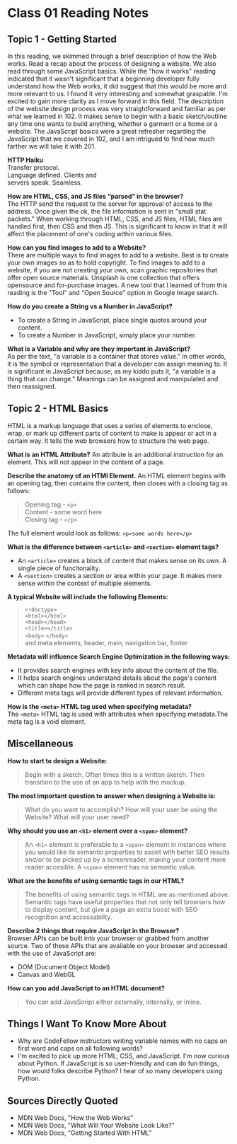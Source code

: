 # Class 01 Reading Notes

## Topic 1 - Getting Started
In this reading, we skimmed through a brief description of how the Web works. Read a recap about the process of designing a website. We also read through some JavaScript basics. While the "how it works" reading indicated that it wasn't significant that a beginning developer fully understand how the Web works, it did suggest that this would be more and more relevant to us. I found it very interesting and somewhat graspable. I'm excited to gain more clarity as I move forward in this field. The description of the website design process was very straightforward and familiar as per what we learned in 102. It makes sense to begin with a basic sketch/outline any time one wants to build anything, whether a garment or a home or a website. The JavaScript basics were a great refresher regarding the JavaScript that we covered in 102, and I am intrigued to find how much farther we will take it with 201.

**HTTP Haiku**  
Transfer protocol.  
Language defined. Clients and   
servers speak. Seamless.  

**How are HTML, CSS, and JS files “parsed” in the browser?**  
The HTTP send the request to the server for approval of access to the address. Once given the ok, the file information is sent in "small stat packets." When working through HTML, CSS, and JS files, HTML files are handled first, then CSS and then JS. This is significant to know in that it will affect the placement of one's coding within various files.

**How can you find images to add to a Website?**  
There are multiple ways to find images to add to a website. Best is to create your own images so as to hold copyright. To find images to add to a website, if you are not creating your own, scan graphic repositories that offer open source materials. Unsplash is one collection that offers opensource and for-purchase images. A new tool that I learned of from this reading is the "Tool" and "Open Source" option in Google Image search.

**How do you create a String vs a Number in JavaScript?**

- To create a String in JavaScript, place single quotes around your content.
- To create a Number in JavaScript, simply place your number.

**What is a Variable and why are they important in JavaScript?**  
As per the text, "a variable is a container that stores value." In other words, it is the symbol or representation that a developer can assign meaning to. It is significant in JavaScript because, as my kiddo puts it, "a variable is a thing that can change." Meanings can be assigned and manipulated and then reassigned.

## Topic 2 - HTML Basics

HTML is a markup language that uses a series of elements to enclose, wrap, or mark up different parts of content to make is appear or act in a certain way. It tells the web browsers how to structure the web page.

**What is an HTML Attribute?**
An attribute is an additional instruction for an element. This will not appear in the content of a page. 

**Describe the anatomy of an HTMl Element.**
An HTML element begins with an opening tag, then contains the content, then closes with a closing tag as follows:
> Opening tag \- `<p>`  
> Content \- some word here  
> Closing tag \- `</p>`  

The full element would look as follows: `<p>some words here</p>`

**What is the difference between `<article>` and `<section>` element tags?**  

- An `<article>` creates a block of content that makes sense on its own. A single piece of funcitonality.
- A `<section>` creates a section or area within your page. It makes more sense within the context of multiple elements.

**A typical Website will include the following Elements:**
> `<!doctype>`  
> `<html></html>`   
> `<head></head>`  
> `<title></title>`  
> `<body>` `</body>`  
> and meta elements, header, main, navigation bar, footer  

**Metadata will influence Search Engine Optimization in the following ways:**

- It provides search engines with key info about the content of the file.
- It helps search engines understand details about the page's content which can shape how the page is ranked in search result.
- Different meta tags will provide different types of relevant information.

**How is the `<meta>` HTML tag used when specifying metadata?**  
The `<meta>` HTML tag is used with attributes when specifying metadata.The meta tag is a void element.

## Miscellaneous

**How to start to design a Website:**  

> Begin with a sketch. Often times this is a written sketch. Then transition to the use of an app to help with the mockup.  

**The most important question to answer when designing a Website is:**  

> What do you want to accomplish? How will your user be using the Website? What will your user need?  

**Why should you use an `<h1>` element over a `<span>` element?**  

> An `<h1>` element is preferable to a `<span>` element in instances where you would like its semantic properties to assist with better 
> SEO results and/or to be picked up by a screenreader, making your content more reader accesible. A `<span>` element has no semantic 
> value.  

**What are the benefits of using semantic tags in our HTML?**
> The benefits of using semantic tags in HTML are as mentioned above. Semantic tags have useful properties that not only tell browsers how to display content, but give a page an extra boost with SEO recognition and accessabiilty.  

**Describe 2 things that require JavaScript in the Browser?**  
Browser APIs can be built into your browser or grabbed from another source. Two of these APIs that are available on your browser and accessed with the use of JavaScript are:

- DOM (Document Object Model)  
- Canvas and WebGL

**How can you add JavaScript to an HTML document?**
> You can add JavaScript either externally, internally, or inline.

## Things I Want To Know More About

- Why are CodeFellow instructors writing variable names with no caps on first word and caps on all following words?
- I'm excited to pick up more HTML, CSS, and JavaScript. I'm now curious about Python. If JavaScript is so user-friendly and can do fun things, how would folks describe Python? I hear of so many developers using Python.

## Sources Directly Quoted

- MDN Web Docs, "How the Web Works"
- MDN Web Docs, "What Will Your Website Look Like?"
- MDN Web Docs, "Getting Started With HTML"

